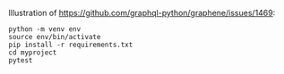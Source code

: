 Illustration of https://github.com/graphql-python/graphene/issues/1469:

    python -m venv env
    source env/bin/activate
    pip install -r requirements.txt
    cd myproject
    pytest
